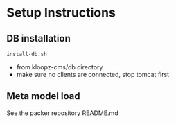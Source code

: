 Setup Instructions
============


DB installation
---------------

`install-db.sh`

* from kloopz-cms/db directory
* make sure no clients are connected, stop tomcat first


Meta model load
---------------

See the packer repository README.md

